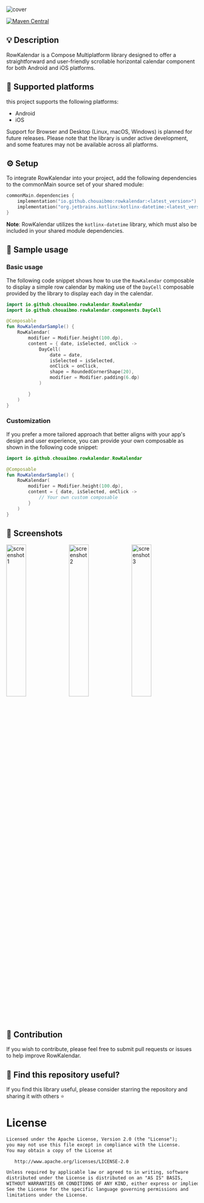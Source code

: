 <p> 
  <img src="./screenshots/cover.jpg" alt="cover">
</p>

[![Maven Central](https://img.shields.io/maven-central/v/io.github.chouaibmo/row-calendar.svg?color=blue)](https://search.maven.org/artifact/io.github.chouaibmo/row-calendar)
## 💡 Description

RowKalendar is a Compose Multiplatform library designed to offer a straightforward and user-friendly 
scrollable horizontal calendar component for both Android and iOS platforms.

## 📱 Supported platforms
this project supports the following platforms:
* Android
* iOS

Support for Browser and Desktop (Linux, macOS, Windows) is planned for future releases.
Please note that the library is under active development, and some features may not be available across all platforms.

## ⚙️ Setup
To integrate RowKalendar into your project, add the following dependencies to the commonMain source set of your shared module:

```kotlin
commonMain.dependencies {
    implementation("io.github.chouaibmo:rowkalendar:<latest_version>")
    implementation("org.jetbrains.kotlinx:kotlinx-datetime:<latest_version>")
}
```
**Note**: RowKalendar utilizes the `kotlinx-datetime` library, which must also be included in your shared module dependencies.



## 📱 Sample usage
### Basic usage
The following code snippet shows how to use the `RowKalendar` composable to display a simple row calendar 
by making use of the `DayCell` composable provided by the library to display each day in the calendar.
```kotlin
import io.github.chouaibmo.rowkalendar.RowKalendar
import io.github.chouaibmo.rowkalendar.components.DayCell

@Composable
fun RowKalendarSample() {
    RowKalendar(
        modifier = Modifier.height(100.dp),
        content = { date, isSelected, onClick ->
            DayCell(
                date = date,
                isSelected = isSelected,
                onClick = onClick,
                shape = RoundedCornerShape(20),
                modifier = Modifier.padding(6.dp)
            )

        }
    )
}
```

### Customization
If you prefer a more tailored approach that better aligns with your app's design and user experience, 
you can provide your own composable as shown in the following code snippet:
```kotlin
import io.github.chouaibmo.rowkalendar.RowKalendar

@Composable
fun RowKalendarSample() {
    RowKalendar(
        modifier = Modifier.height(100.dp),
        content = { date, isSelected, onClick ->
            // Your own custom composable
        }
    )
}
```

## 📸 Screenshots
<p>
  <img src="./screenshots/screenshot1.png" width="32%" alt="screenshot1">
  <img src="./screenshots/screenshot2.png" width="32%" alt="screenshot2">
  <img src="./screenshots/screenshot3.png" width="32%" alt="screenshot3">
</p>


## 🤝 Contribution

If you wish to contribute, please feel free to submit pull requests or issues to help improve RowKalendar.

## 💙 Find this repository useful?
If you find this library useful, please consider starring the repository and sharing it with others :star:

# License
```xml
Licensed under the Apache License, Version 2.0 (the "License");
you may not use this file except in compliance with the License.
You may obtain a copy of the License at

   http://www.apache.org/licenses/LICENSE-2.0

Unless required by applicable law or agreed to in writing, software
distributed under the License is distributed on an "AS IS" BASIS,
WITHOUT WARRANTIES OR CONDITIONS OF ANY KIND, either express or implied.
See the License for the specific language governing permissions and
limitations under the License.
```

